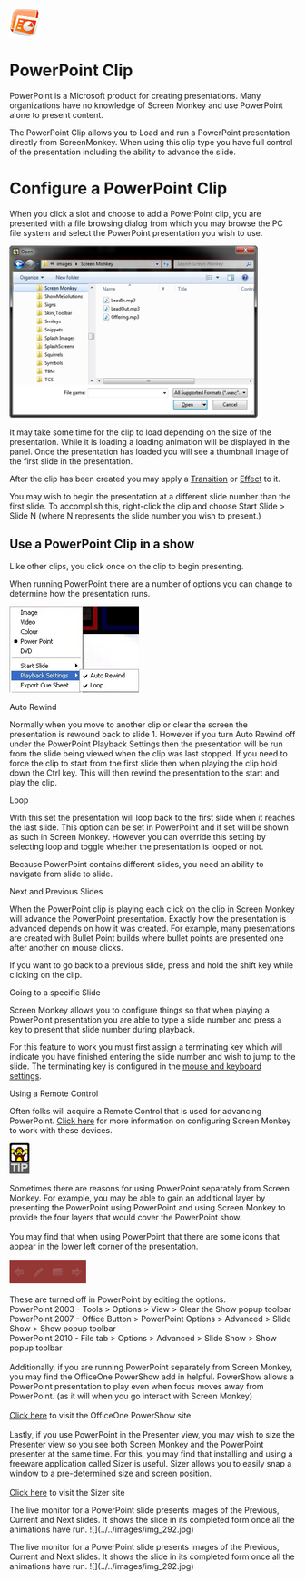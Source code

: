 ![](../../images/PowerPointIcon.png) 
# PowerPoint Clip

PowerPoint is a Microsoft product for creating presentations. Many organizations have no knowledge of Screen Monkey and use PowerPoint alone to present content.

The PowerPoint Clip allows you to Load and run a PowerPoint presentation directly from ScreenMonkey. When using this clip type you have full control of the presentation including the ability to advance the slide.

# Configure a PowerPoint Clip

When you click a slot and choose to add a PowerPoint clip, you are presented with a file browsing dialog from which you may browse the PC file system and select the PowerPoint presentation you wish to use.

![](../../images/AddAudio.png)

It may take some time for the clip to load depending on the size of the presentation. While it is loading a loading animation will be displayed in the panel. Once the presentation has loaded you will see a thumbnail image of the first slide in the presentation.

After the clip has been created you may apply a [Transition](../../tutorials/WorkingWithClips/Transitions.md) or [Effect](../../tutorials/WorkingWithClips/Effects.md) to it.

You may wish to begin the presentation at a different slide number than the first slide. To accomplish this, right-click the clip and choose Start Slide > Slide N (where N represents the slide number you wish to present.)

## Use a PowerPoint Clip in a show

Like other clips, you click once on the clip to begin presenting.

When running PowerPoint there are a number of options you can change to determine how the presentation runs.

![](../../images/img_210.jpg)

Auto Rewind

Normally when you move to another clip or clear the screen the presentation is rewound back to slide 1. However if you turn Auto Rewind off under the PowerPoint Playback Settings then the presentation will be run from the slide being viewed when the clip was last stopped. If you need to force the clip to start from the first slide then when playing the clip hold down the Ctrl key. This will then rewind the presentation to the start and play the clip.

Loop

With this set the presentation will loop back to the first slide when it reaches the last slide. This option can be set in PowerPoint and if set will be shown as such in Screen Monkey. However you can override this setting by selecting loop and toggle whether the presentation is looped or not.

Because PowerPoint contains different slides, you need an ability to navigate from slide to slide.

Next and Previous Slides

When the PowerPoint clip is playing each click on the clip in Screen Monkey will advance the PowerPoint presentation. Exactly how the presentation is advanced depends on how it was created. For example, many presentations are created with Bullet Point builds where bullet points are presented one after another on mouse clicks.

If you want to go back to a previous slide, press and hold the shift key while clicking on the clip.

Going to a specific Slide

Screen Monkey allows you to configure things so that when playing a PowerPoint presentation you are able to type a slide number and press a key to present that slide number during playback.

For this feature to work you must first assign a terminating key which will indicate you have finished entering the slide number and wish to jump to the slide. The terminating key is configured in the [mouse and keyboard settings](../Setup/Settings/MouseandKeyboard.md).

Using a Remote Control

Often folks will acquire a Remote Control that is used for advancing PowerPoint. [Click here](../../tutorials/WorkingWithShows/UseARemotePointerWithPowerPoint.md) for more information on configuring Screen Monkey to work with these devices.

  

![](../../images/Tipimage.png)

Sometimes there are reasons for using PowerPoint separately from Screen Monkey. For example, you may be able to gain an additional layer by presenting the PowerPoint using PowerPoint and using Screen Monkey to provide the four layers that would cover the PowerPoint show.  
   
You may find that when using PowerPoint that there are some icons that appear in the lower left corner of the presentation.  
   
![](../../images/PPTIcons.png)  
   
These are turned off in PowerPoint by editing the options.  
PowerPoint 2003 - Tools > Options > View > Clear the Show popup toolbar  
PowerPoint 2007 - Office Button > PowerPoint Options > Advanced > Slide Show > Show popup toolbar  
PowerPoint 2010 - File tab > Options > Advanced > Slide Show > Show popup toolbar  
   
Additionally, if you are running PowerPoint separately from Screen Monkey, you may find the OfficeOne PowerShow add in helpful. PowerShow allows a PowerPoint presentation to play even when focus moves away from PowerPoint. (as it will when you go interact with Screen Monkey)  
   
[Click here](http://officeone.mvps.org/powershow/powershow.html) to visit the OfficeOne PowerShow site  
   
Lastly, if you use PowerPoint in the Presenter view, you may wish to size the Presenter view so you see both Screen Monkey and the PowerPoint presenter at the same time. For this, you may find that installing and using a freeware application called Sizer is useful. Sizer allows you to easily snap a window to a pre-determined size and screen position.  
   
[Click here](http://www.brianapps.net/sizer/) to visit the Sizer site

The live monitor for a PowerPoint slide presents images of the Previous, Current and Next slides. It shows the slide in its completed form once all the animations have run. !\[\](../../images/img\_292.jpg)



The live monitor for a PowerPoint slide presents images of the Previous, Current and Next slides. It shows the slide in its completed form once all the animations have run. !\[\](../../images/img\_292.jpg)